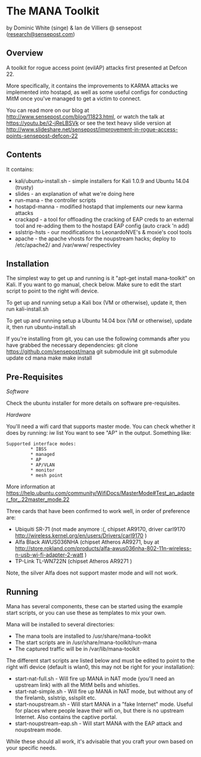 The MANA Toolkit
================
by Dominic White (singe) & Ian de Villiers @ sensepost (research@sensepost.com)

Overview
--------
A toolkit for rogue access point (evilAP) attacks first presented at Defcon 22.

More specifically, it contains the improvements to KARMA attacks we implemented into hostapd, as well as some useful configs for conducting MitM once you've managed to get a victim to connect.

You can read more on our blog at http://www.sensepost.com/blog/11823.html, or watch the talk at https://youtu.be/i2-jReLBSVk or see the text heavy slide version at http://www.slideshare.net/sensepost/improvement-in-rogue-access-points-sensepost-defcon-22

Contents
--------

It contains:
* kali/ubuntu-install.sh - simple installers for Kali 1.0.9 and Ubuntu 14.04 (trusty)
* slides - an explanation of what we're doing here
* run-mana - the controller scripts
* hostapd-manna - modified hostapd that implements our new karma attacks
* crackapd - a tool for offloading the cracking of EAP creds to an external tool and re-adding them to the hostapd EAP config (auto crack 'n add)
* sslstrip-hsts - our modifications to LeonardoNVE's & moxie's cool tools
* apache - the apache vhosts for the noupstream hacks; deploy to /etc/apache2/ and /var/www/ respectivley

Installation
------------

The simplest way to get up and running is it "apt-get install mana-toolkit" on Kali. If you want to go manual, check below. Make sure to edit the start script to point to the right wifi device.

To get up and running setup a Kali box (VM or otherwise), update it, then run kali-install.sh

To get up and running setup a Ubuntu 14.04 box (VM or otherwise), update it, then run ubuntu-install.sh

If you're installing from git, you can use the following commands after you have grabbed the necessary dependencies:
git clone https://github.com/sensepost/mana
git submodule init
git submodule update
cd mana
make
make install

Pre-Requisites
--------------

_Software_

Check the ubuntu installer for more details on software pre-requisites.

_Hardware_

You'll need a wifi card that supports master mode. You can check whether it does by running:
    iw list
You want to see "AP" in the output. Something like:
```
Supported interface modes:
         * IBSS
         * managed
         * AP
         * AP/VLAN
         * monitor
         * mesh point
```
More information at https://help.ubuntu.com/community/WifiDocs/MasterMode#Test_an_adapter_for_.22master_mode.22

Three cards that have been confirmed to work well, in order of preference are:
* Ubiquiti SR-71 (not made anymore :(, chipset AR9170, driver carl9170 http://wireless.kernel.org/en/users/Drivers/carl9170 ) 
* Alfa Black AWUS036NHA (chipset Atheros AR9271, buy at http://store.rokland.com/products/alfa-awus036nha-802-11n-wireless-n-usb-wi-fi-adapter-2-watt ) 
* TP-Link TL-WN722N (chipset Atheros AR9271 )

Note, the silver Alfa does not support master mode and will not work.

Running
-------

Mana has several components, these can be started using the example start scripts, or you can use these as templates to mix your own.

Mana will be installed to several directories:
* The mana tools are installed to /usr/share/mana-toolkit
* The start scripts are in /usr/share/mana-toolkit/run-mana
* The captured traffic will be in /var/lib/mana-toolkit

The different start scripts are listed below and must be edited to point to the right wifi device (default is wlan0, this may not be right for your installation):

* start-nat-full.sh - Will fire up MANA in NAT mode (you'll need an upstream link) with all the MitM bells and whistles.
* start-nat-simple.sh - Will fire up MANA in NAT mode, but without any of the firelamb, sslstrip, sslsplit etc.
* start-noupstream.sh - Will start MANA in a "fake Internet" mode. Useful for places where people leave their wifi on, but there is no upstream Internet. Also contains the captive portal.
* start-noupstream-eap.sh - Will start MANA with the EAP attack and noupstream mode.

While these should all work, it's advisable that you craft your own based on your specific needs.
